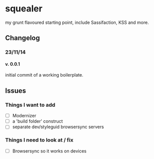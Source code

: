 squealer
========

my grunt flavoured starting point, include Sassifaction, KSS and more.

## Changelog

### 23/11/14

#### v. 0.0.1

initial commit of a working boilerplate.


## Issues

### Things I want to add

- [ ] Modernizer
- [ ] a 'build folder' construct
- [ ] separate dev/styleguid browsersync servers

### Things I need to look at / fix

- [ ] Browsersync so it works on devices

